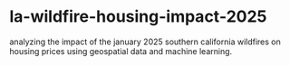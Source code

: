 # la-wildfire-housing-impact-2025
analyzing the impact of the january 2025 southern california wildfires on housing prices using geospatial data and machine learning.
